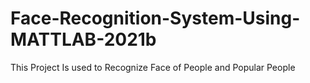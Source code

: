 # Face-Recognition-System-Using-MATTLAB-2021b
This Project Is used to Recognize Face of People and Popular People

